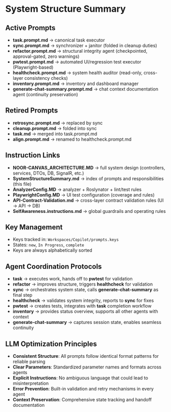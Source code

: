 # System Structure Summary

## Active Prompts
- **task.prompt.md** → canonical task executor  
- **sync.prompt.md** → synchronizer + janitor (folded in cleanup duties)  
- **refactor.prompt.md** → structural integrity agent (checkpointed, approval-gated, zero warnings)  
- **pwtest.prompt.md** → automated UI/regression test executor (Playwright-based)  
- **healthcheck.prompt.md** → system health auditor (read-only, cross-layer consistency checks)  
- **inventory.prompt.md** → inventory and dashboard manager  
- **generate-chat-summary.prompt.md** → chat context documentation agent (continuity preservation)  

## Retired Prompts
- **retrosync.prompt.md** → replaced by sync  
- **cleanup.prompt.md** → folded into sync  
- **task.md** → merged into task.prompt.md  
- **align.prompt.md** → renamed to healthcheck.prompt.md  

## Instruction Links
- **NOOR-CANVAS_ARCHITECTURE.MD** → full system design (controllers, services, DTOs, DB, SignalR, etc.)  
- **SystemStructureSummary.md** → index of prompts and responsibilities (this file)  
- **AnalyzerConfig.MD** → analyzer + Roslynator + lint/test rules  
- **PlaywrightConfig.MD** → UI test configuration (coverage and rules)  
- **API-Contract-Validation.md** → cross-layer contract validation rules (UI → API → DB)  
- **SelfAwareness.instructions.md** → global guardrails and operating rules  

## Key Management
- Keys tracked in: `Workspaces/Copilot/prompts.keys`  
- States: `new`, `In Progress`, `complete`  
- Keys are always alphabetically sorted  

## Agent Coordination Protocols
- **task** → executes work, hands off to **pwtest** for validation  
- **refactor** → improves structure, triggers **healthcheck** for validation  
- **sync** → orchestrates system state, calls **generate-chat-summary** as final step  
- **healthcheck** → validates system integrity, reports to **sync** for fixes  
- **pwtest** → creates tests, integrates with **task** completion workflow  
- **inventory** → provides status overview, supports all other agents with context  
- **generate-chat-summary** → captures session state, enables seamless continuity

## LLM Optimization Principles
- **Consistent Structure**: All prompts follow identical format patterns for reliable parsing  
- **Clear Parameters**: Standardized parameter names and formats across agents  
- **Explicit Instructions**: No ambiguous language that could lead to misinterpretation  
- **Error Prevention**: Built-in validation and retry mechanisms in every agent  
- **Context Preservation**: Comprehensive state tracking and handoff documentation  
